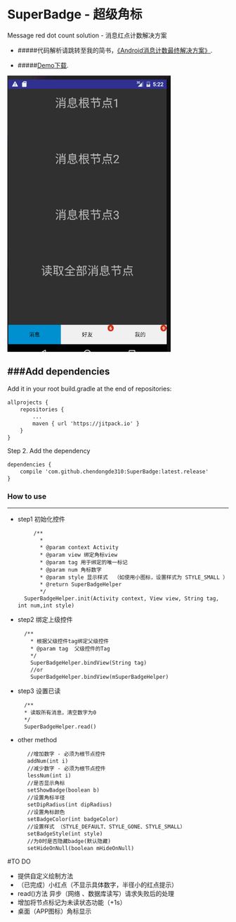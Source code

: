# SuperBadge - 超级角标
Message red dot count solution - 消息红点计数解决方案
 
* #####代码解析请跳转至我的简书，[《Android消息计数最终解决方案》](http://www.jianshu.com/p/0ab751842192).
 
* #####[Demo下载](http://ac-nuiddhh1.clouddn.com/ad242ff781c7274bf711.apk).
 
 
![demoImg](demo.gif) 
 
 
###Add dependencies
------------------------------
 Add it in your root build.gradle at the end of repositories:
 
    allprojects {
        repositories {
            ...
            maven { url 'https://jitpack.io' }
        }
    }
 Step 2. Add the dependency
 
    dependencies {
        compile 'com.github.chendongde310:SuperBadge:latest.release'
    }
  

### How to use
------------------------------------

* step1  初始化控件

           /**
             * 
             * @param context Activity
             * @param view 绑定角标view
             * @param tag 用于绑定的唯一标记
             * @param num 角标数字
             * @param style 显示样式  （如使用小图标，设置样式为 STYLE_SMALL ）
             * @return SuperBadgeHelper
             */
        SuperBadgeHelper.init(Activity context, View view, String tag, int num,int style)

* step2  绑定上级控件
    
        /**
          * 根据父级控件tag绑定父级控件
          * @param tag  父级控件的Tag
          */
          SuperBadgeHelper.bindView(String tag)
          //or
          SuperBadgeHelper.bindView(mSuperBadgeHelper)
          


* step3  设置已读

        /**
        * 读取所有消息，清空数字为0 
        */
        SuperBadgeHelper.read()
        
 
* other method
        
         //增加数字 - 必须为根节点控件 
         addNum(int i)
         //减少数字 - 必须为根节点控件 
         lessNum(int i)
         //是否显示角标
         setShowBadge(boolean b)
         //设置角标半径
         setDipRadius(int dipRadius)
         //设置角标颜色
         setBadgeColor(int badgeColor)
         //设置样式 （STYLE_DEFAULT、STYLE_GONE、STYLE_SMALL） 
         setBadgeStyle(int style)
         //为0时是否隐藏badge(默认隐藏)
         setHideOnNull(boolean mHideOnNull)
         
#TO DO

* 提供自定义绘制方法
* （已完成）小红点（不显示具体数字，半径小的红点提示） 
* read()方法 异步（网络 、数据库读写）请求失败后的处理
* 增加将节点标记为未读状态功能（+1s）
* 桌面（APP图标）角标显示

         